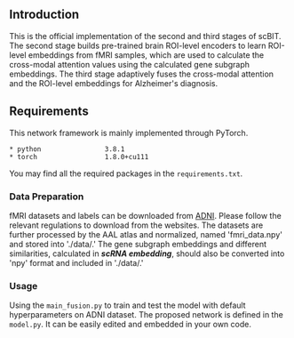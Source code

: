 ## Introduction
This is the official implementation of the second and third stages of scBIT. 
The second stage builds pre-trained brain ROI-level encoders to learn ROI-level embeddings from fMRI samples, which are used to calculate the cross-modal attention values using the calculated gene subgraph embeddings. 
The third stage adaptively fuses the cross-modal attention and the ROI-level embeddings for Alzheimer's diagnosis.

## Requirements

This network framework is mainly implemented through PyTorch.

```
* python                3.8.1
* torch                 1.8.0+cu111
```
You may find all the required packages in the  ```requirements.txt```.

### Data Preparation
fMRI datasets and labels can be downloaded from [ADNI](https://adni.loni.usc.edu/). Please follow the relevant regulations to download from the websites. 
The datasets are further processed by the AAL atlas and normalized, named 'fmri_data.npy' and stored into './data/.' The gene subgraph embeddings and different similarities, calculated in **_scRNA embedding_**, should also be converted into 'npy' format and included in './data/.'

### Usage
Using the ```main_fusion.py``` to train and test the model with default hyperparameters on ADNI dataset. The proposed network is defined in the ```model.py```. It can be easily edited and embedded in your own code.


